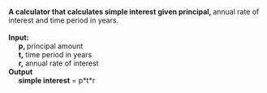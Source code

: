  <strong>A calculator that calculates simple interest given principal, </strong> annual rate of interest and time period in years.<br />
<br />
 <strong>Input: </strong><br />
 &nbsp;&nbsp;&nbsp;&nbsp;   <strong>p, </strong> principal amount<br />
 &nbsp;&nbsp;&nbsp;&nbsp;  <strong>t,</strong> time period in years<br />
 &nbsp;&nbsp;&nbsp;&nbsp;  <strong>r,</strong> annual rate of interest<br />
<strong>Output</strong><br />
&nbsp;&nbsp;&nbsp;&nbsp;   <strong>simple interest</strong> = p\*t\*r<br />

